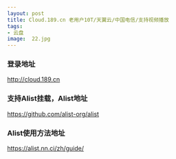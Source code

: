 ```yaml
---
layout: post
title: Cloud.189.cn 老用户10T/天翼云/中国电信/支持视频播放
tags:
- 云盘
image:  22.jpg
---
```




### 登录地址<br>
http://cloud.189.cn

### 支持Alist挂载，Alist地址<br>
https://github.com/alist-org/alist

### Alist使用方法地址<br>
https://alist.nn.ci/zh/guide/
